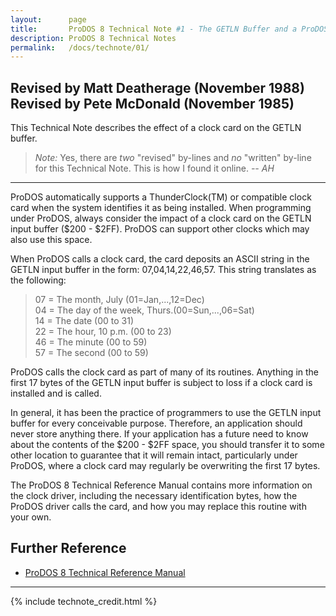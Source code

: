 ```yaml
---
layout:      page
title:       ProDOS 8 Technical Note #1 - The GETLN Buffer and a ProDOS Clock Card
description: ProDOS 8 Technical Notes
permalink:   /docs/technote/01/
---
```



<h2>Revised by Matt Deatherage (November 1988)
<br>Revised by Pete McDonald (November 1985)</h2>

<p>This Technical Note describes the effect of a clock card on the GETLN
buffer.</p>

<blockquote><em>Note:</em> Yes, there are <em>two</em> "revised" by-lines and 
<em>no</em> "written" by-line for this Technical Note.  This is how I found it 
online.  <em>-- AH</em></blockquote>

<hr>

<p>ProDOS automatically supports a ThunderClock(TM) or compatible clock
card when the system identifies it as being installed.  When programming
under ProDOS, always consider the impact of a clock card on the GETLN
input buffer ($200 - $2FF).  ProDOS can support other clocks which may
also use this space.</p>

<p>When ProDOS calls a clock card, the card deposits an ASCII string in
the GETLN input buffer in the form:  07,04,14,22,46,57.  This string
translates as the following:</p>

<blockquote>07 = The month, July (01=Jan,...,12=Dec)
<br>04 = The day of the week, Thurs.(00=Sun,...,06=Sat)
<br>14 = The date (00 to 31)
<br>22 = The hour, 10 p.m. (00 to 23)
<br>46 = The minute (00 to 59)
<br>57 = The second (00 to 59)</blockquote>

<p>ProDOS calls the clock card as part of many of its routines.  Anything
in the first 17 bytes of the GETLN input buffer is subject to loss if a
clock card is installed and is called.</p>

<p>In general, it has been the practice of programmers to use the GETLN input 
buffer for every conceivable purpose.  Therefore, an application should never 
store anything there.  If your application has a future need to know about the 
contents of the $200 - $2FF space, you should transfer it to some other 
location to guarantee that it will remain intact, particularly under ProDOS, 
where a clock card may regularly be overwriting the first 17 bytes.</p>

<p>The ProDOS 8 Technical Reference Manual contains more information on
the clock driver, including the necessary identification bytes, how the
ProDOS driver calls the card, and how you may replace this routine with
your own.</p>


<h2>Further Reference</h2>

<ul>
<li><a href="/docs/techref/">ProDOS 8 Technical Reference Manual</a></li>
</ul>

<hr>

{% include technote_credit.html %}



